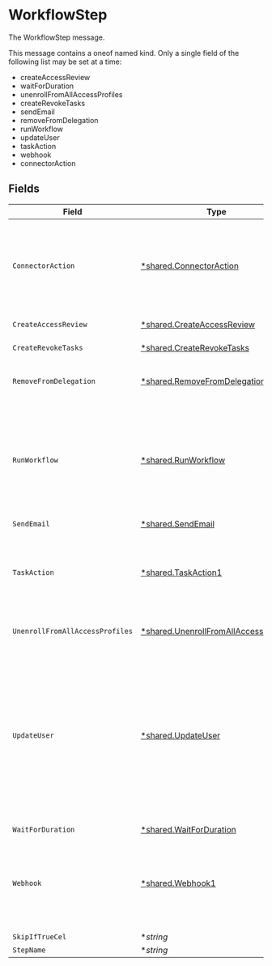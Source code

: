 # WorkflowStep

The WorkflowStep message.

This message contains a oneof named kind. Only a single field of the following list may be set at a time:
  - createAccessReview
  - waitForDuration
  - unenrollFromAllAccessProfiles
  - createRevokeTasks
  - sendEmail
  - removeFromDelegation
  - runWorkflow
  - updateUser
  - taskAction
  - webhook
  - connectorAction



## Fields

| Field                                                                                                                                                                                                                                                                                                                 | Type                                                                                                                                                                                                                                                                                                                  | Required                                                                                                                                                                                                                                                                                                              | Description                                                                                                                                                                                                                                                                                                           |
| --------------------------------------------------------------------------------------------------------------------------------------------------------------------------------------------------------------------------------------------------------------------------------------------------------------------- | --------------------------------------------------------------------------------------------------------------------------------------------------------------------------------------------------------------------------------------------------------------------------------------------------------------------- | --------------------------------------------------------------------------------------------------------------------------------------------------------------------------------------------------------------------------------------------------------------------------------------------------------------------- | --------------------------------------------------------------------------------------------------------------------------------------------------------------------------------------------------------------------------------------------------------------------------------------------------------------------- |
| `ConnectorAction`                                                                                                                                                                                                                                                                                                     | [*shared.ConnectorAction](../../../pkg/models/shared/connectoraction.md)                                                                                                                                                                                                                                              | :heavy_minus_sign:                                                                                                                                                                                                                                                                                                    | The ConnectorAction message.<br/><br/>This message contains a oneof named connector_identifier. Only a single field of the following list may be set at a time:<br/>  - connectorRef<br/>                                                                                                                             |
| `CreateAccessReview`                                                                                                                                                                                                                                                                                                  | [*shared.CreateAccessReview](../../../pkg/models/shared/createaccessreview.md)                                                                                                                                                                                                                                        | :heavy_minus_sign:                                                                                                                                                                                                                                                                                                    | The CreateAccessReview message.                                                                                                                                                                                                                                                                                       |
| `CreateRevokeTasks`                                                                                                                                                                                                                                                                                                   | [*shared.CreateRevokeTasks](../../../pkg/models/shared/createrevoketasks.md)                                                                                                                                                                                                                                          | :heavy_minus_sign:                                                                                                                                                                                                                                                                                                    | The CreateRevokeTasks message.                                                                                                                                                                                                                                                                                        |
| `RemoveFromDelegation`                                                                                                                                                                                                                                                                                                | [*shared.RemoveFromDelegation](../../../pkg/models/shared/removefromdelegation.md)                                                                                                                                                                                                                                    | :heavy_minus_sign:                                                                                                                                                                                                                                                                                                    | RemoveFromDelegation: find all users that have the target user as their delegated user, and clear the delegation.                                                                                                                                                                                                     |
| `RunWorkflow`                                                                                                                                                                                                                                                                                                         | [*shared.RunWorkflow](../../../pkg/models/shared/runworkflow.md)                                                                                                                                                                                                                                                      | :heavy_minus_sign:                                                                                                                                                                                                                                                                                                    | RunWorkflow: kick off the execution of a workflow template.<br/><br/>This message contains a oneof named workflow_template. Only a single field of the following list may be set at a time:<br/>  - workflowTemplateRef<br/>  - workflowTemplateIdCel<br/>                                                            |
| `SendEmail`                                                                                                                                                                                                                                                                                                           | [*shared.SendEmail](../../../pkg/models/shared/sendemail.md)                                                                                                                                                                                                                                                          | :heavy_minus_sign:                                                                                                                                                                                                                                                                                                    | The SendEmail message.                                                                                                                                                                                                                                                                                                |
| `TaskAction`                                                                                                                                                                                                                                                                                                          | [*shared.TaskAction1](../../../pkg/models/shared/taskaction1.md)                                                                                                                                                                                                                                                      | :heavy_minus_sign:                                                                                                                                                                                                                                                                                                    | The TaskAction message.<br/><br/>This message contains a oneof named action. Only a single field of the following list may be set at a time:<br/>  - close<br/>  - reassign<br/>                                                                                                                                      |
| `UnenrollFromAllAccessProfiles`                                                                                                                                                                                                                                                                                       | [*shared.UnenrollFromAllAccessProfiles](../../../pkg/models/shared/unenrollfromallaccessprofiles.md)                                                                                                                                                                                                                  | :heavy_minus_sign:                                                                                                                                                                                                                                                                                                    | The UnenrollFromAllAccessProfiles message.                                                                                                                                                                                                                                                                            |
| `UpdateUser`                                                                                                                                                                                                                                                                                                          | [*shared.UpdateUser](../../../pkg/models/shared/updateuser.md)                                                                                                                                                                                                                                                        | :heavy_minus_sign:                                                                                                                                                                                                                                                                                                    | The UpdateUser message.<br/><br/>This message contains a oneof named user. Only a single field of the following list may be set at a time:<br/>  - userIdCel<br/>  - userRef<br/><br/><br/>This message contains a oneof named user_status. Only a single field of the following list may be set at a time:<br/>  - userStatusEnum<br/>  - userStatusCel<br/> |
| `WaitForDuration`                                                                                                                                                                                                                                                                                                     | [*shared.WaitForDuration](../../../pkg/models/shared/waitforduration.md)                                                                                                                                                                                                                                              | :heavy_minus_sign:                                                                                                                                                                                                                                                                                                    | The WaitForDuration message.                                                                                                                                                                                                                                                                                          |
| `Webhook`                                                                                                                                                                                                                                                                                                             | [*shared.Webhook1](../../../pkg/models/shared/webhook1.md)                                                                                                                                                                                                                                                            | :heavy_minus_sign:                                                                                                                                                                                                                                                                                                    | The Webhook message.<br/><br/>This message contains a oneof named webhook_identifier. Only a single field of the following list may be set at a time:<br/>  - webhookId<br/>  - webhookIdCel<br/>                                                                                                                     |
| `SkipIfTrueCel`                                                                                                                                                                                                                                                                                                       | **string*                                                                                                                                                                                                                                                                                                             | :heavy_minus_sign:                                                                                                                                                                                                                                                                                                    | The skipIfTrueCel field.                                                                                                                                                                                                                                                                                              |
| `StepName`                                                                                                                                                                                                                                                                                                            | **string*                                                                                                                                                                                                                                                                                                             | :heavy_minus_sign:                                                                                                                                                                                                                                                                                                    | The stepName field.                                                                                                                                                                                                                                                                                                   |